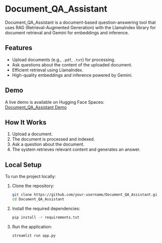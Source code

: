 # Document_QA_Assistant

Document_QA_Assistant is a document-based question-answering tool that uses RAG (Retrieval-Augmented Generation) with the LlamaIndex library for document retrieval and Gemini for embeddings and inference.

## Features

- Upload documents (e.g., `.pdf`, `.txt`) for processing.
- Ask questions about the content of the uploaded document.
- Efficient retrieval using LlamaIndex.
- High-quality embeddings and inference powered by Gemini.

## Demo

A live demo is available on Hugging Face Spaces:  
[Document_QA_Assistant Demo](https://huggingface.co/spaces/Seyfelislem/Document_QA_Assistant)

## How It Works

1. Upload a document.
2. The document is processed and indexed.
3. Ask a question about the document.
4. The system retrieves relevant content and generates an answer.

## Local Setup

To run the project locally:

1. Clone the repository:
   ```bash
   git clone https://github.com/your-username/Document_QA_Assistant.git
   cd Document_QA_Assistant
2. Install the required dependencies:
   ```bash
   pip install -r requirements.txt
3. Run the application:
   ```bash
   streamlit run app.py
